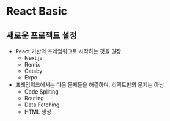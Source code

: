 # React Basic

## 새로운 프로젝트 설정

- React 기반의 프레임워크로 시작하는 것을 권장
  - Next.js
  - Remix
  - Gatsby
  - Expo
- 프레임워크에서는 다음 문제들을 해결하며, 리액트만의 문제는 아님
   - Code Spliting
   - Routing
   - Data Fetching
   - HTML 생성